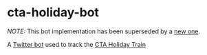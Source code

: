 # cta-holiday-bot
_NOTE:_ This bot implementation has been superseded by a [new one](https://github.com/lbkulinski/cta-holiday-train-bot).

A [Twitter bot](https://twitter.com/cta4j) used to track the [CTA Holiday Train](https://www.transitchicago.com/holidayfleet/)
